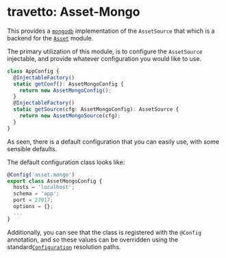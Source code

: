 travetto: Asset-Mongo
===

This provides a [`mongodb`](https://mongodb.com) implementation of the `AssetSource` that which is a backend for the [`Asset`](https://github.com/travetto/travetto/tree/master/module/asset) module.  

The primary utilization of this module, is to configure the `AssetSource` injectable, and provide whatever configuration you would like to use.  

```typescript
class AppConfig {
  @InjectableFactory()
  static getConf(): AssetMongoConfig {
    return new AssetMongoConfig();
  }
  @InjectableFactory()
  static getSource(cfg: AssetMongoConfig): AssetSource {
    return new AssetMongoSource(cfg);
  }
}
```

As seen, there is a default configuration that you can easily use, with some sensible defaults.

The default configuration class looks like:

```typescript
@Config('asset.mongo')
export class AssetMongoConfig {
  hosts = 'localhost';
  schema = 'app';
  port = 27017;
  options = {};
  ...
}
```

Additionally, you can see that the class is registered with the `@Config` annotation, and so these values can be overridden using the standard[`Configuration`](https://github.com/travetto/travetto/tree/master/module/config) resolution paths. 
